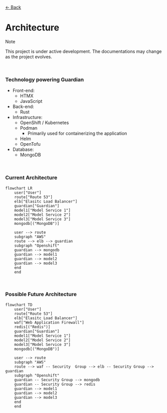 [&#8592; Back](../#guardian)

# Architecture

> [!NOTE]
> This project is under active development. The documentations may change as the project evolves.

<br>

### Technology powering Guardian

-   Front-end:
    -   HTMX
    -   JavaScript
-   Back-end:
    -   Rust
-   Infrastructure:
    -   OpenShift / Kubernetes
    -   Podman
        -   Primarily used for containerizing the application
    -   Helm
    -   OpenTofu
-   Database:
    -   MongoDB

<br>

### Current Architecture

```mermaid
flowchart LR
	user["User"]
	route["Route 53"]
	elb["Elasitc Load Balancer"]
	guardian["Guardian"]
	model1["Model Service 1"]
	model2["Model Service 2"]
	model3["Model Service 3"]
	mongodb[("MongoDB")]

	user --> route
	subgraph "AWS"
	route --> elb --> guardian
	subgraph "Openshift"
	guardian --> mongodb
	guardian --> model1
	guardian --> model2
	guardian --> model3
	end
	end
```

<br>

### Possible Future Architecture

```mermaid
flowchart TD
	user["User"]
	route["Route 53"]
	elb["Elasitc Load Balancer"]
	waf["Web Application Firewall"]
	redis[("Redis")]
	guardian["Guardian"]
	model1["Model Service 1"]
	model2["Model Service 2"]
	model3["Model Service 3"]
	mongodb[("MongoDB")]

	user --> route
	subgraph "AWS"
	route --> waf -- Security  Group --> elb -- Security Group --> guardian
	subgraph "Openshift"
	guardian -- Security Group --> mongodb
	guardian -- Security Group --> redis
	guardian --> model1
	guardian --> model2
	guardian --> model3
	end
	end
```
